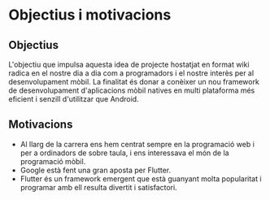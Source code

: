 <!-- TITLE: Objectius Motivacions -->
# Objectius i motivacions

## Objectius

L'objectiu que impulsa aquesta idea de projecte hostatjat en format wiki radica en el nostre dia a dia com a programadors i el nostre interès per al desenvolupament mòbil.
La finalitat és donar a conèixer un nou framework de desenvolupament d'aplicacions mòbil natives en multi plataforma més eficient i senzill d'utilitzar que Android.

## Motivacions

- Al llarg de la carrera ens hem centrat sempre en la programació web i per a ordinadors de sobre taula, i ens interessava el món de la programació mòbil.
- Google està fent una gran aposta per Flutter.
- Flutter és un framework emergent que està guanyant molta popularitat i programar amb ell resulta divertit i satisfactori.
